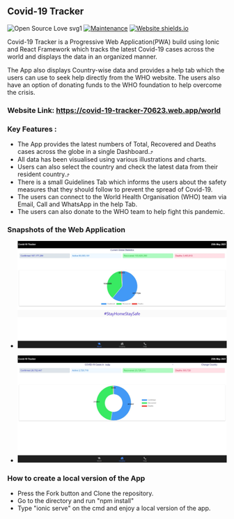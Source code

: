 ## Covid-19 Tracker
![Open Source Love svg1](https://badges.frapsoft.com/os/v1/open-source.svg?v=103)
[![Maintenance](https://img.shields.io/badge/Maintained-yes-green.svg)](https://covid-19-tracker-70623.web.app/world)
[![Website shields.io](https://img.shields.io/website-up-down-green-red/http/shields.io.svg)](https://covid-19-tracker-70623.web.app/world)

Covid-19 Tracker is a Progressive Web Application(PWA) build using Ionic and React
Framework which tracks the latest Covid-19 cases across the world and
displays the data in an organized manner.

The App also displays Country-wise data and provides a help tab which the users can use
to seek help directly from the WHO website. The users also have an option of donating
funds to the WHO foundation to help overcome the crisis.

### Website Link: https://covid-19-tracker-70623.web.app/world

### Key Features :

* The App provides the latest numbers of Total, Recovered and Deaths cases across the globe in a single Dashboard.⤴️
* All data has been visualised using various illustrations and charts.
* Users can also select the country and check the latest data from their resident country.⤴️
* There is a small Guidelines Tab which informs the users about the safety measures that they
  should follow to prevent the spread of Covid-19.
* The users can connect to the World Health Organisation (WHO) team via Email, Call and WhatsApp in
  the help Tab.
* The users can also donate to the WHO team to help fight this pandemic.


### Snapshots of the Web Application
* ![alt text](https://raw.githubusercontent.com/RisHaV-IITKGP/Covid-19-Tracker/master/public/assets/images/1.JPG)

* ![alt text](https://raw.githubusercontent.com/RisHaV-IITKGP/Covid-19-Tracker/master/public/assets/images/2.JPG)


### How to create a local version of the App
* Press the Fork button and Clone the repository.
* Go to the directory and run "npm install"
* Type "ionic serve" on the cmd and enjoy a local version of the app.
